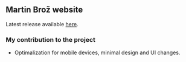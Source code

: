 ## Martin Brož website

Latest release available <a href="https://scraptechguy.github.io/MartinBroz-website/index.html">here</a>.

### My contribution to the project

- Optimalization for mobile devices, minimal design and UI changes.
